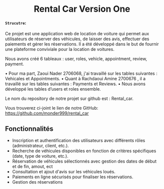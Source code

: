 <h1 align="center">Rental Car Version One</h1>

#### `Strucutre`:
Ce projet est une application web de location de voiture qui permet aux utilisateurs de réserver des véhicules, de laisser des avis, effectuer des paiements et gérer les réservations. Il a été développé dans le but de fournir une plateforme conviviale pour la location de voitures.

Nous avons créé 6 tableaux : user, roles, vehicle, appointment, review, payment. 

•	Pour ma part, Zaoui Nader 2706068, j'ai travaillé sur les tables suivantes : Vehicales et Appointments. 
•	Quant à Rachdaoui Amine 2700676 , il a travaillé sur les tables suivantes : Payments et Reviews. 
•	Nous avons développé les tables d’users et roles ensemble. 


Le nom du repository de notre projet sur github est : Rental_car.

 Vous trouverez ci-joint le lien de notre GitHub:
 https://github.com/monder999/rental_car

 ## Fonctionnalités

- Inscription et authentification des utilisateurs avec différents rôles (administrateur, client, etc.).
- Recherche de véhicules disponibles en fonction de critères spécifiques (date, type de voiture, etc.).
- Réservation de véhicules sélectionnés avec gestion des dates de début et de fin, amout, ect
- Consultation et ajout d'avis sur les véhicules loués.
- Paiements en ligne sécurisés pour finaliser les réservations.
- Gestion des réservations
